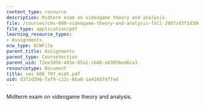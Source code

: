 ```yaml
---
content_type: resource
description: Midterm exam on videogame theory and analysis.
file: /courses/cms-600-videogame-theory-and-analysis-fall-2007/d3f1d306faf9c22c6ba81a416d74ffed_cms_600_f07_midt.pdf
file_type: application/pdf
learning_resource_types:
- Assignments
ocw_type: OCWFile
parent_title: Assignments
parent_type: CourseSection
parent_uid: f2ee3d56-405e-65a1-cb08-e63056ed6ca3
resourcetype: Document
title: cms_600_f07_midt.pdf
uid: d3f1d306-faf9-c22c-6ba8-1a416d74ffed
---
```

Midterm exam on videogame theory and analysis.

